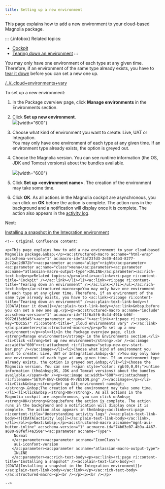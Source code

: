 ```yaml
---
title: Setting up a new environment
---
```


This page explains how to add a new environment to your cloud-based
Magnolia package.

::: {.infobox}
Related topics:

-   [Cockpit](/Magnolia+Cloud/Cockpit)
-   [Tearing down an
    environment](/Magnolia+Cloud/Managing+environments+using+the+Magnolia+cockpit/Tearing+down+an+environment)
:::

You may only have one environment of each type at any given time.
Therefore, if an environment of the same type already exists, you have
to [tear it
down](/Magnolia+Cloud/Managing+environments+using+the+Magnolia+cockpit/Tearing+down+an+environment)
before you can set a new one up.

[/\_i/\_cloud+environments+vary](!include)

To set up a new environment:

1.  In the Package overview page, click **Manage environments** in the
    Environments section.

2.  Click **Set up new environment**.\
    ![](setup-new-env-start-bar.png){width="600"}

3.  Choose what kind of environment you want to create: Live, UAT or
    Integration.\
    You may only have one environment of each type at any given time. If
    an environment type already exists, the option is greyed out.

4.  Choose the Magnolia version. You can see runtime information (the
    OS, JDK and Tomcat versions) about the bundles available.

    ![](SETUP-ENV-CHOOSE-M-VESION.png){width="600"}

5.  Click **Set up \<environment name\>**. The creation of the
    environment may take some time.

6.  Click **OK**. As all actions in the Magnolia cockpit are
    asynchronous, you can click on **OK** before the action is complete.
    The action runs in the background and a notification will display
    once it is complete. The action also appears in the [activity
    log](/Magnolia+Cloud/Cockpit/Understanding+activity+logs).

Next:

[Installing a snapshot in the Integration
environment](/Magnolia+Cloud/Installing+updates+using+the+Magnolia+cockpit/Installing+a+snapshot)

```{=html}
<!-- Original Confluence content:

<p>This page explains how to add a new environment to your cloud-based Magnolia package.&nbsp;</p><ac:structured-macro ac:name="html-wrap" ac:schema-version="1" ac:macro-id="3af23fd3-2e30-44b3-8277-2c72ac2d072b"><ac:parameter ac:name="align">right</ac:parameter><ac:parameter ac:name="class">menu</ac:parameter><ac:parameter ac:name="atlassian-macro-output-type">INLINE</ac:parameter><ac:rich-text-body><p>Related topics:</p><ul><li><ac:link><ri:page ri:content-title="Cockpit" /></ac:link></li><li><ac:link><ri:page ri:content-title="Tearing down an environment" /></ac:link></li></ul></ac:rich-text-body></ac:structured-macro><p>You may only have one environment of each type at any given time. Therefore, if an environment of the same type already exists, you have to <ac:link><ri:page ri:content-title="Tearing down an environment" /><ac:plain-text-link-body><![CDATA[tear it down]]></ac:plain-text-link-body></ac:link>&nbsp;before you can set a new one up.</p><p><ac:structured-macro ac:name="include" ac:schema-version="1" ac:macro-id="f1f6a5f6-8c4d-491b-b06f-9972d13eb945"><ac:parameter ac:name=""><ac:link><ri:page ri:space-key="DOCS57" ri:content-title="_cloud environments vary" /></ac:link></ac:parameter></ac:structured-macro></p><p>To set up a new environment:</p><ol><li>In the Package overview page, click <strong>Manage environments</strong> in the Environments section.</li><li>Click <strong>Set up new environment</strong>.<br /><ac:image ac:width="600"><ri:attachment ri:filename="setup-new-env-start-bar.png" /></ac:image></li><li>Choose what kind of environment you want to create: Live, UAT or Integration.&nbsp;<br />You may only have one environment of each type at any given time. If an environment type already exists, the option is greyed out.&nbsp;</li><li>Choose the Magnolia version. You can see r<span style="color: rgb(0,0,0);">untime information (the&nbsp;OS, JDK and Tomcat versions) about the bundles available.</span><br /><p><ac:image ac:width="600"><ri:attachment ri:filename="SETUP-ENV-CHOOSE-M-VESION.png" /></ac:image></p></li><li>Click&nbsp;<strong>Set up &lt;environment name&gt;</strong>.&nbsp;The creation of the environment may take some time.</li><li>Click&nbsp;<strong>OK</strong>. As all actions in the Magnolia cockpit are asynchronous, you can click on&nbsp;<strong>OK</strong>&nbsp;before the action is complete. The action runs in the background and a notification will display once it is complete. The action also appears in the&nbsp;<ac:link><ri:page ri:content-title="Understanding activity logs" /><ac:plain-text-link-body><![CDATA[activity log]]></ac:plain-text-link-body></ac:link>.</li></ol><p>Next:&nbsp;</p><ac:structured-macro ac:name="mgnl-aui-button-inline" ac:schema-version="1" ac:macro-id="74b03e07-4b9a-4467-a680-98fef74a350e"><ac:parameter ac:name="Type">
    Normal
   </ac:parameter><ac:parameter ac:name="IconClass">
    aui-iconfont-version
   </ac:parameter><ac:parameter ac:name="atlassian-macro-output-type">
    INLINE
   </ac:parameter><ac:rich-text-body><p><ac:link><ri:page ri:content-title="Installing a snapshot" /><ac:plain-text-link-body><![CDATA[Installing a snapshot in the Integration environment]]></ac:plain-text-link-body></ac:link></p></ac:rich-text-body></ac:structured-macro><p><br /></p><p><br /></p>

-->
```
